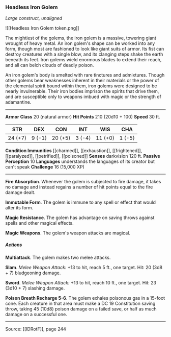 ### Headless Iron Golem
_Large construct, unaligned_

![[Headless Iron Golem token.png]]

The mightiest of the golems, the iron golem is a massive, towering giant wrought of heavy metal. An iron golem's shape can be worked into any form, though most are fashioned to look like giant suits of armor. Its fist can destroy creatures with a single blow, and its clanging steps shake the earth beneath its feet. Iron golems wield enormous blades to extend their reach, and all can belch clouds of deadly poison.

An iron golem's body is smelted with rare tinctures and admixtures. Though other golems bear weaknesses inherent in their materials or the power of the elemental spirit bound within them, iron golems were designed to be nearly invulnerable. Their iron bodies imprison the spirits that drive them, and are susceptible only to weapons imbued with magic or the strength of adamantine.




---

**Armor Class** 20 (natural armor)
**Hit Points** 210 (20d10 + 100)
**Speed** 30 ft.

| STR     | DEX     | CON     | INT     | WIS     | CHA     |
|---------|---------|---------|---------|---------|---------|
| 24 (+7) | 9 (-1) | 20 (+5) | 3 (-4) | 11 (+0) | 1 (-5) |

**Condition Immunities** [[charmed]], [[exhaustion]], [[frightened]], [[paralyzed]], [[petrified]], [[poisoned]]
**Senses** darkvision 120 ft.
**Passive Perception** 10
**Languages** understands the languages of its creator but can't speak
**Challenge** 16 (15,000 XP)

---

**Fire Absorption**. Whenever the golem is subjected to fire damage, it takes no damage and instead regains a number of hit points equal to the fire damage dealt.

**Immutable Form**. The golem is immune to any spell or effect that would alter its form.

**Magic Resistance**. The golem has advantage on saving throws against spells and other magical effects.

**Magic Weapons**. The golem's weapon attacks are magical.

##### Actions
**Multiattack**. The golem makes two melee attacks.

**Slam**. _Melee Weapon Attack:_ +13 to hit, reach 5 ft., one target. Hit: 20 (3d8 + 7) bludgeoning damage.

**Sword**. _Melee Weapon Attack:_ +13 to hit, reach 10 ft., one target. Hit: 23 (3d10 + 7) slashing damage.

**Poison Breath Recharge 5-6**. The golem exhales poisonous gas in a 15-foot cone. Each creature in that area must make a DC 19 Constitution saving throw, taking 45 (10d8) poison damage on a failed save, or half as much damage on a successful one.


---

Source: [[IDRotF]], page 244